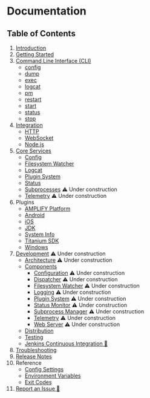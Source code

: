 # Documentation

## Table of Contents

1. [Introduction](Introduction.md)
2. [Getting Started](Getting%20Started.md)
3. [Command Line Interface (CLI)](CLI/README.md)
   * [config](CLI/config.md)
   * [dump](CLI/dump.md)
   * [exec](CLI/exec.md)
   * [logcat](CLI/logcat.md)
   * [pm](CLI/pm.md)
   * [restart](CLI/restart.md)
   * [start](CLI/start.md)
   * [status](CLI/status.md)
   * [stop](CLI/stop.md)
4. [Integration](Integration/README.md)
   * [HTTP](Integration/HTTP.md)
   * [WebSocket](Integration/WebSocket.md)
   * [Node.js](Integration/Nodejs.md)
5. [Core Services](Core%20Services/README.md)
   * [Config](Core%20Services/config.md)
   * [Filesystem Watcher](Core%20Services/fswatch.md)
   * [Logcat](Core%20Services/logcat.md)
   * [Plugin System](Core%20Services/plugin.md)
   * [Status](Core%20Services/status.md)
   * [Subprocesses](Core%20Services/subprocess.md)                          :warning: Under construction
   * [Telemetry](Core%20Services/telemetry.md)                              :warning: Under construction
6. Plugins
   * [AMPLIFY Platform](https://github.com/appcelerator/appcd-plugin-amplify#readme)
   * [Android](https://github.com/appcelerator/appcd-plugin-android#readme)
   * [iOS](https://github.com/appcelerator/appcd-plugin-ios#readme)
   * [JDK](https://github.com/appcelerator/appcd-plugin-jdk#readme)
   * [System Info](https://github.com/appcelerator/appcd-plugin-system-info#readme)
   * [Titanium SDK](https://github.com/appcelerator/appcd-plugin-titanium#readme)
   * [Windows](https://github.com/appcelerator/appcd-plugin-windows#readme)
7. [Development](Development/README.md)                                     :warning: Under construction
   * [Architecture](Development/Architecture.md)                            :warning: Under construction
   * [Components](Development/Components/README.md)
     - [Configuration](Development/Components/Configuration.md)             :warning: Under construction
     - [Dispatcher](Development/Components/Dispatcher.md)                   :warning: Under construction
     - [Filesystem Watcher](Development/Components/Filesystem%20Watcher.md) :warning: Under construction
     - [Logging](Development/Components/Logging.md)                         :warning: Under construction
     - [Plugin System](Development/Components/Plugin%20System.md)           :warning: Under construction
     - [Status Monitor](Development/Components/Status%20Monitor.md)         :warning: Under construction
     - [Subprocess Manager](Development/Components/Subprocess%20Manager.md) :warning: Under construction
     - [Telemetry](Development/Components/Telemetry.md)                     :warning: Under construction
     - [Web Server](Development/Components/Web%20Server.md)                 :warning: Under construction
   * [Distribution](Development/Distribution.md)
   * [Testing](Development/Testing.md)
   * [Jenkins Continuous Integration :link:](https://jenkins.appcelerator.org/blue/organizations/jenkins/cli%2Fappc-daemon/activity/)
8. [Troubleshooting](Troubleshooting.md)
9. [Release Notes](Release%20Notes/README.md)
10. Reference
    * [Config Settings](Config%20Settings.md)
    * [Environment Variables](Environment%20Variables.md)
    * [Exit Codes](Exit%20Codes.md)
11. [Report an Issue :link:](https://jira.appcelerator.org/projects/DAEMON/issues)
